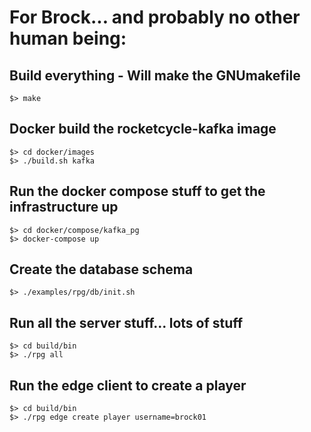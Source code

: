 # For Brock... and probably no other human being:

## Build everything - Will make the GNUmakefile
```
$> make
```

## Docker build the rocketcycle-kafka image
```
$> cd docker/images
$> ./build.sh kafka
```

## Run the docker compose stuff to get the infrastructure up
```
$> cd docker/compose/kafka_pg
$> docker-compose up
```

## Create the database schema
```
$> ./examples/rpg/db/init.sh
```

## Run all the server stuff... lots of stuff
```
$> cd build/bin
$> ./rpg all
```

## Run the edge client to create a player
```
$> cd build/bin
$> ./rpg edge create player username=brock01
```
